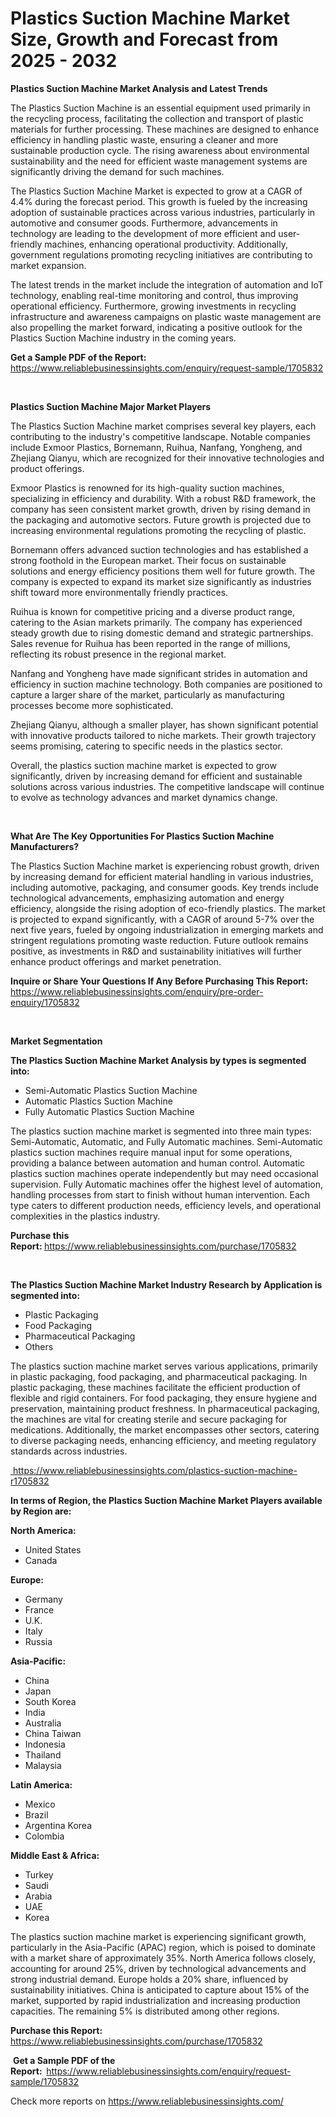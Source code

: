 <p><h1>Plastics Suction Machine Market Size, Growth and Forecast from 2025 - 2032</h1></p><p><strong>Plastics Suction Machine Market Analysis and Latest Trends</strong></p>
<p><p>The Plastics Suction Machine is an essential equipment used primarily in the recycling process, facilitating the collection and transport of plastic materials for further processing. These machines are designed to enhance efficiency in handling plastic waste, ensuring a cleaner and more sustainable production cycle. The rising awareness about environmental sustainability and the need for efficient waste management systems are significantly driving the demand for such machines.</p><p>The Plastics Suction Machine Market is expected to grow at a CAGR of 4.4% during the forecast period. This growth is fueled by the increasing adoption of sustainable practices across various industries, particularly in automotive and consumer goods. Furthermore, advancements in technology are leading to the development of more efficient and user-friendly machines, enhancing operational productivity. Additionally, government regulations promoting recycling initiatives are contributing to market expansion. </p><p>The latest trends in the market include the integration of automation and IoT technology, enabling real-time monitoring and control, thus improving operational efficiency. Furthermore, growing investments in recycling infrastructure and awareness campaigns on plastic waste management are also propelling the market forward, indicating a positive outlook for the Plastics Suction Machine industry in the coming years.</p></p>
<p><strong>Get a Sample PDF of the Report:&nbsp;</strong> <a href="https://www.reliablebusinessinsights.com/enquiry/request-sample/1705832?utm_campaign=97&utm_medium=2&utm_source=Github&utm_content=ia&utm_term=10012025&utm_id=plastics-suction-machine">https://www.reliablebusinessinsights.com/enquiry/request-sample/1705832</a></p>
<p>&nbsp;</p>
<p><strong>Plastics Suction Machine Major Market Players</strong></p>
<p><p>The Plastics Suction Machine market comprises several key players, each contributing to the industry's competitive landscape. Notable companies include Exmoor Plastics, Bornemann, Ruihua, Nanfang, Yongheng, and Zhejiang Qianyu, which are recognized for their innovative technologies and product offerings.</p><p>Exmoor Plastics is renowned for its high-quality suction machines, specializing in efficiency and durability. With a robust R&D framework, the company has seen consistent market growth, driven by rising demand in the packaging and automotive sectors. Future growth is projected due to increasing environmental regulations promoting the recycling of plastic.</p><p>Bornemann offers advanced suction technologies and has established a strong foothold in the European market. Their focus on sustainable solutions and energy efficiency positions them well for future growth. The company is expected to expand its market size significantly as industries shift toward more environmentally friendly practices.</p><p>Ruihua is known for competitive pricing and a diverse product range, catering to the Asian markets primarily. The company has experienced steady growth due to rising domestic demand and strategic partnerships. Sales revenue for Ruihua has been reported in the range of millions, reflecting its robust presence in the regional market.</p><p>Nanfang and Yongheng have made significant strides in automation and efficiency in suction machine technology. Both companies are positioned to capture a larger share of the market, particularly as manufacturing processes become more sophisticated.</p><p>Zhejiang Qianyu, although a smaller player, has shown significant potential with innovative products tailored to niche markets. Their growth trajectory seems promising, catering to specific needs in the plastics sector.</p><p>Overall, the plastics suction machine market is expected to grow significantly, driven by increasing demand for efficient and sustainable solutions across various industries. The competitive landscape will continue to evolve as technology advances and market dynamics change.</p></p>
<p>&nbsp;</p>
<p><strong>What Are The Key Opportunities For Plastics Suction Machine Manufacturers?</strong></p>
<p><p>The Plastics Suction Machine market is experiencing robust growth, driven by increasing demand for efficient material handling in various industries, including automotive, packaging, and consumer goods. Key trends include technological advancements, emphasizing automation and energy efficiency, alongside the rising adoption of eco-friendly plastics. The market is projected to expand significantly, with a CAGR of around 5-7% over the next five years, fueled by ongoing industrialization in emerging markets and stringent regulations promoting waste reduction. Future outlook remains positive, as investments in R&D and sustainability initiatives will further enhance product offerings and market penetration.</p></p>
<p><strong>Inquire or Share Your Questions If Any Before Purchasing This Report:</strong> <a href="https://www.reliablebusinessinsights.com/enquiry/pre-order-enquiry/1705832?utm_campaign=97&utm_medium=2&utm_source=Github&utm_content=ia&utm_term=10012025&utm_id=plastics-suction-machine">https://www.reliablebusinessinsights.com/enquiry/pre-order-enquiry/1705832</a></p>
<p>&nbsp;</p>
<p><strong>Market Segmentation</strong></p>
<p><strong>The Plastics Suction Machine Market Analysis by types is segmented into:</strong></p>
<p><ul><li>Semi-Automatic Plastics Suction Machine</li><li>Automatic Plastics Suction Machine</li><li>Fully Automatic Plastics Suction Machine</li></ul></p>
<p><p>The plastics suction machine market is segmented into three main types: Semi-Automatic, Automatic, and Fully Automatic machines. Semi-Automatic plastics suction machines require manual input for some operations, providing a balance between automation and human control. Automatic plastics suction machines operate independently but may need occasional supervision. Fully Automatic machines offer the highest level of automation, handling processes from start to finish without human intervention. Each type caters to different production needs, efficiency levels, and operational complexities in the plastics industry.</p></p>
<p><strong>Purchase this Report:&nbsp;</strong><a href="https://www.reliablebusinessinsights.com/purchase/1705832?utm_campaign=97&utm_medium=2&utm_source=Github&utm_content=ia&utm_term=10012025&utm_id=plastics-suction-machine">https://www.reliablebusinessinsights.com/purchase/1705832</a></p>
<p>&nbsp;</p>
<p><strong>The Plastics Suction Machine Market Industry Research by Application is segmented into:</strong></p>
<p><ul><li>Plastic Packaging</li><li>Food Packaging</li><li>Pharmaceutical Packaging</li><li>Others</li></ul></p>
<p><p>The plastics suction machine market serves various applications, primarily in plastic packaging, food packaging, and pharmaceutical packaging. In plastic packaging, these machines facilitate the efficient production of flexible and rigid containers. For food packaging, they ensure hygiene and preservation, maintaining product freshness. In pharmaceutical packaging, the machines are vital for creating sterile and secure packaging for medications. Additionally, the market encompasses other sectors, catering to diverse packaging needs, enhancing efficiency, and meeting regulatory standards across industries.</p></p>
<p><a href="https://www.reliablebusinessinsights.com/plastics-suction-machine-r1705832?utm_campaign=97&utm_medium=2&utm_source=Github&utm_content=ia&utm_term=10012025&utm_id=plastics-suction-machine">&nbsp;https://www.reliablebusinessinsights.com/plastics-suction-machine-r1705832</a></p>
<p><strong>In terms of Region, the Plastics Suction Machine Market Players available by Region are:</strong></p>
<p>
    <p> <strong> North America: </strong>
        <ul>
            <li>United States</li>
            <li>Canada</li>
        </ul>
        </p> 
    <p> <strong> Europe: </strong>
        <ul>
            <li>Germany</li>
            <li>France</li>
            <li>U.K.</li>
            <li>Italy</li>
            <li>Russia</li>
        </ul>
        </p> 
    <p> <strong> Asia-Pacific: </strong>
        <ul>
            <li>China</li>
            <li>Japan</li>
            <li>South Korea</li>
            <li>India</li>
            <li>Australia</li>
            <li>China Taiwan</li>
            <li>Indonesia</li>
            <li>Thailand</li>
            <li>Malaysia</li>
        </ul>
        </p> 
    <p> <strong> Latin America: </strong>
        <ul>
            <li>Mexico</li>
            <li>Brazil</li>
            <li>Argentina Korea</li>
            <li>Colombia</li>
        </ul>
        </p> 
    <p> <strong> Middle East & Africa: </strong>
        <ul>
            <li>Turkey</li>
            <li>Saudi</li>
            <li>Arabia</li>
            <li>UAE</li>
            <li>Korea</li>
        </ul>
    </p>
    </p>
<p><p>The plastics suction machine market is experiencing significant growth, particularly in the Asia-Pacific (APAC) region, which is poised to dominate with a market share of approximately 35%. North America follows closely, accounting for around 25%, driven by technological advancements and strong industrial demand. Europe holds a 20% share, influenced by sustainability initiatives. China is anticipated to capture about 15% of the market, supported by rapid industrialization and increasing production capacities. The remaining 5% is distributed among other regions.</p></p>
<p><strong>Purchase this Report: </strong><a href="https://www.reliablebusinessinsights.com/purchase/1705832?utm_campaign=97&utm_medium=2&utm_source=Github&utm_content=ia&utm_term=10012025&utm_id=plastics-suction-machine">https://www.reliablebusinessinsights.com/purchase/1705832</a></p>
<p>&nbsp;<strong>Get a Sample PDF of the Report:&nbsp;&nbsp;</strong><a href="https://www.reliablebusinessinsights.com/enquiry/request-sample/1705832?utm_campaign=97&utm_medium=2&utm_source=Github&utm_content=ia&utm_term=10012025&utm_id=plastics-suction-machine">https://www.reliablebusinessinsights.com/enquiry/request-sample/1705832</a></p>
<p><strong></strong></p>
<p>Check more reports on <a href="https://www.reliablebusinessinsights.com/?utm_campaign=97&utm_medium=2&utm_source=Github&utm_content=ia&utm_term=10012025&utm_id=plastics-suction-machine">https://www.reliablebusinessinsights.com/</a></p>